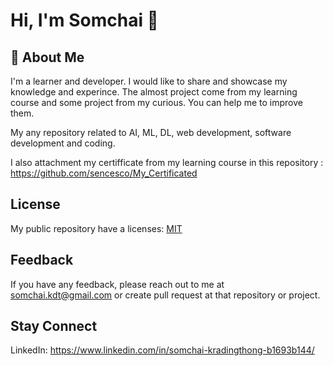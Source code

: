
# Hi, I'm Somchai 👋


## 🚀 About Me
I'm a learner and developer. I would like to share and showcase my knowledge and experince. The almost project come from my learning course and some project from my curious. You can help me to improve them.

My any repository related to AI, ML, DL, web development, software development and coding.

I also attachment my certifficate from my learning course in this repository : https://github.com/sencesco/My_Certificated



## License

My public  repository have a licenses: [MIT](https://choosealicense.com/licenses/mit/)


## Feedback

If you have any feedback, please reach out to me at somchai.kdt@gmail.com or create pull request at that repository or project.

## Stay Connect
LinkedIn: https://www.linkedin.com/in/somchai-kradingthong-b1693b144/
